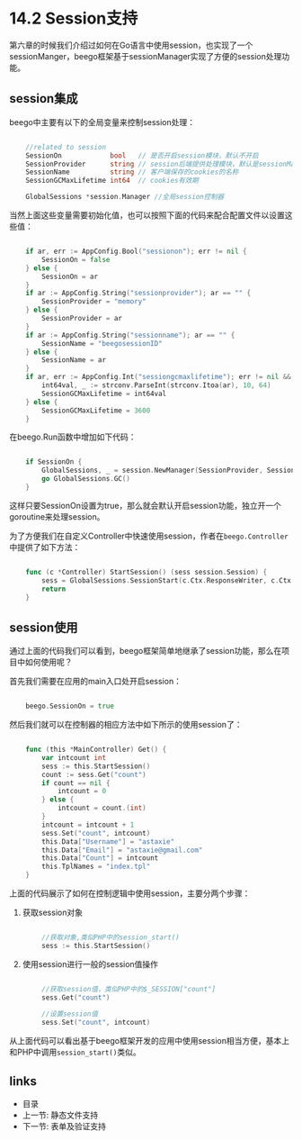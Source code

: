 # 14.2 Session支持
第六章的时候我们介绍过如何在Go语言中使用session，也实现了一个sessionManger，beego框架基于sessionManager实现了方便的session处理功能。

## session集成
beego中主要有以下的全局变量来控制session处理：
```Go

	//related to session 
	SessionOn            bool   // 是否开启session模块，默认不开启
	SessionProvider      string // session后端提供处理模块，默认是sessionManager支持的memory
	SessionName          string // 客户端保存的cookies的名称
	SessionGCMaxLifetime int64  // cookies有效期

	GlobalSessions *session.Manager //全局session控制器
```	
当然上面这些变量需要初始化值，也可以按照下面的代码来配合配置文件以设置这些值：
```Go

	if ar, err := AppConfig.Bool("sessionon"); err != nil {
		SessionOn = false
	} else {
		SessionOn = ar
	}
	if ar := AppConfig.String("sessionprovider"); ar == "" {
		SessionProvider = "memory"
	} else {
		SessionProvider = ar
	}
	if ar := AppConfig.String("sessionname"); ar == "" {
		SessionName = "beegosessionID"
	} else {
		SessionName = ar
	}
	if ar, err := AppConfig.Int("sessiongcmaxlifetime"); err != nil && ar != 0 {
		int64val, _ := strconv.ParseInt(strconv.Itoa(ar), 10, 64)
		SessionGCMaxLifetime = int64val
	} else {
		SessionGCMaxLifetime = 3600
	}	
```	
在beego.Run函数中增加如下代码：
```Go

	if SessionOn {
		GlobalSessions, _ = session.NewManager(SessionProvider, SessionName, SessionGCMaxLifetime)
		go GlobalSessions.GC()
	}
```	
这样只要SessionOn设置为true，那么就会默认开启session功能，独立开一个goroutine来处理session。

为了方便我们在自定义Controller中快速使用session，作者在`beego.Controller`中提供了如下方法：
```Go

	func (c *Controller) StartSession() (sess session.Session) {
		sess = GlobalSessions.SessionStart(c.Ctx.ResponseWriter, c.Ctx.Request)
		return
	}		
```
## session使用
通过上面的代码我们可以看到，beego框架简单地继承了session功能，那么在项目中如何使用呢？

首先我们需要在应用的main入口处开启session：
```Go

	beego.SessionOn = true
```	

然后我们就可以在控制器的相应方法中如下所示的使用session了：		
```Go

	func (this *MainController) Get() {
		var intcount int
		sess := this.StartSession()
		count := sess.Get("count")
		if count == nil {
			intcount = 0
		} else {
			intcount = count.(int)
		}
		intcount = intcount + 1
		sess.Set("count", intcount)
		this.Data["Username"] = "astaxie"
		this.Data["Email"] = "astaxie@gmail.com"
		this.Data["Count"] = intcount
		this.TplNames = "index.tpl"
	}
```
上面的代码展示了如何在控制逻辑中使用session，主要分两个步骤：

1. 获取session对象

```Go

		//获取对象,类似PHP中的session_start()
		sess := this.StartSession()
```

2. 使用session进行一般的session值操作

```Go

		//获取session值，类似PHP中的$_SESSION["count"]
		sess.Get("count")
		
		//设置session值
		sess.Set("count", intcount)
```	
从上面代码可以看出基于beego框架开发的应用中使用session相当方便，基本上和PHP中调用`session_start()`类似。


## links
   * <a router-link="/">目录</a>
   * 上一节: <a router-link="/zh/14.1">静态文件支持</a>
   * 下一节: <a router-link="/zh/14.3">表单及验证支持</a>